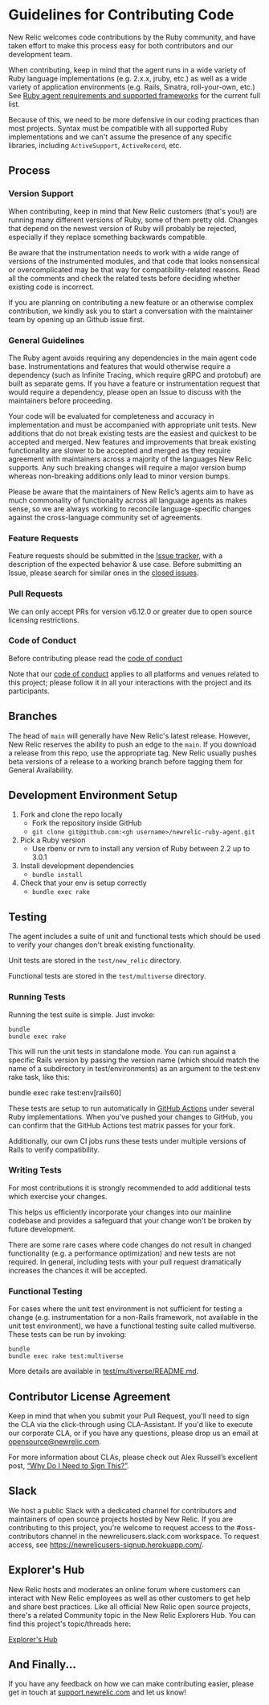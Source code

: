 # Guidelines for Contributing Code

New Relic welcomes code contributions by the Ruby community, and
have taken effort to make this process easy for both contributors and our
development team.

When contributing, keep in mind that the agent runs in a wide variety of Ruby
language implementations (e.g. 2.x.x, jruby, etc.) as well as a wide variety of
application environments (e.g. Rails, Sinatra, roll-your-own, etc.) See [Ruby agent requirements and supported frameworks](https://docs.newrelic.com/docs/agents/ruby-agent/getting-started/ruby-agent-requirements-supported-frameworks)
for the current full list.

Because of this, we need to be more defensive in our coding practices than most
projects. Syntax must be compatible with all supported Ruby implementations and
we can't assume the presence of any specific libraries, including `ActiveSupport`,
`ActiveRecord`, etc.

## Process

### Version Support

When contributing, keep in mind that New Relic customers (that's you!) are
running many different versions of Ruby, some of them pretty old. Changes that
depend on the newest version of Ruby will probably be rejected, especially if
they replace something backwards compatible.

Be aware that the instrumentation needs to work with a wide range of versions of
the instrumented modules, and that code that looks nonsensical or
overcomplicated may be that way for compatibility-related reasons. Read all the
comments and check the related tests before deciding whether existing code is
incorrect.

If you are planning on contributing a new feature or an otherwise complex
contribution, we kindly ask you to start a conversation with the maintainer team
by opening up an Github issue first.


### General Guidelines
The Ruby agent avoids requiring any dependencies in the main agent code base.
Instrumentations and features that would otherwise require a dependency (such as
Infinite Tracing, which require gRPC and protobuf) are built as separate gems.
If you have a feature or instrumentation request that would require a
dependency, please open an Issue to discuss with the maintainers before
proceeding.

Your code will be evaluated for completeness and accuracy in
implementation and must be accompanied with appropriate unit tests.  New
additions that do not break existing tests are the easiest and quickest to be
accepted and merged.  New features and improvements that break existing
functionality are slower to be accepted and merged as they require agreement
with maintainers across a majority of the languages New Relic supports.  Any
such breaking changes will require a major version bump whereas non-breaking
additions only lead to minor version bumps.

Please be aware that the maintainers of New Relic’s agents aim to have as much
commonality of functionality across all language agents as makes sense, so we are
always working to reconcile language-specific changes against the cross-language
community set of agreements.

### Feature Requests

Feature requests should be submitted in the [Issue tracker](../../issues), with
a description of the expected behavior & use case. Before submitting an Issue,
please search for similar ones in the [closed
issues](../../issues?q=is%3Aissue+is%3Aclosed).

### Pull Requests

We can only accept PRs for version v6.12.0 or greater due to open source
licensing restrictions.

### Code of Conduct

Before contributing please read the [code of conduct](https://github.com/newrelic/.github/blob/master/CODE_OF_CONDUCT.md)

Note that our [code of conduct](https://github.com/newrelic/.github/blob/master/CODE_OF_CONDUCT.md) applies to all platforms
and venues related to this project; please follow it in all your interactions
with the project and its participants.

## Branches

The head of `main` will generally have New Relic's latest release. However,
New Relic reserves the ability to push an edge to the `main`. If you download a
release from this repo, use the appropriate tag. New Relic usually pushes beta
versions of a release to a working branch before tagging them for General
Availability.

## Development Environment Setup

1. Fork and clone the repo locally
    - Fork the repository inside GitHub
    - `git clone git@github.com:<gh username>/newrelic-ruby-agent.git`
1. Pick a Ruby version
    - Use rbenv or rvm to install any version of Ruby between 2.2 up to 3.0.1
1. Install development dependencies
    - `bundle install`
1. Check that your env is setup correctly
    - `bundle exec rake`

## Testing

The agent includes a suite of unit and functional tests which should be used to
verify your changes don't break existing functionality.

Unit tests are stored in the `test/new_relic` directory.

Functional tests are stored in the `test/multiverse` directory.

### Running Tests

Running the test suite is simple.  Just invoke:

    bundle
    bundle exec rake

This will run the unit tests in standalone mode. You can run against a specific Rails version
by passing the version name (which should match the name of a subdirectory in test/environments)
as an argument to the test:env rake task, like this:

bundle exec rake test:env[rails60]

These tests are setup to run automatically in
[GitHub Actions](https://github.com/newrelic/newrelic-ruby-agent/actions) under several
Ruby implementations. When you've pushed your changes to GitHub, you can confirm that
the GitHub Actions test matrix passes for your fork.

Additionally, our own CI jobs runs these tests under multiple versions of Rails
to verify compatibility.

### Writing Tests

For most contributions it is strongly recommended to add additional tests which
exercise your changes.

This helps us efficiently incorporate your changes into our mainline codebase
and provides a safeguard that your change won't be broken by future development.

There are some rare cases where code changes do not result in changed
functionality (e.g. a performance optimization) and new tests are not required.
In general, including tests with your pull request dramatically increases the
chances it will be accepted.

### Functional Testing

For cases where the unit test environment is not sufficient for testing a
change (e.g. instrumentation for a non-Rails framework, not available in the
unit test environment), we have a functional testing suite called multiverse.
These tests can be run by invoking:

    bundle
    bundle exec rake test:multiverse

More details are available in
[test/multiverse/README.md](https://github.com/newrelic/newrelic-ruby-agent/blob/main/test/multiverse/README.md).

## Contributor License Agreement

Keep in mind that when you submit your Pull Request, you'll need to sign the CLA
via the click-through using CLA-Assistant. If you'd like to execute our
corporate CLA, or if you have any questions, please drop us an email at
opensource@newrelic.com.

For more information about CLAs, please check out Alex Russell’s excellent post,
[“Why Do I Need to Sign This?”](https://infrequently.org/2008/06/why-do-i-need-to-sign-this/).

## Slack

We host a public Slack with a dedicated channel for contributors and maintainers
of open source projects hosted by New Relic.  If you are contributing to this
project, you're welcome to request access to the #oss-contributors channel in
the newrelicusers.slack.com workspace.  To request access, see
https://newrelicusers-signup.herokuapp.com/.

## Explorer's Hub

New Relic hosts and moderates an online forum where customers can interact with
New Relic employees as well as other customers to get help and share best
practices. Like all official New Relic open source projects, there's a related
Community topic in the New Relic Explorers Hub. You can find this project's
topic/threads here:

[Explorer's Hub](https://discuss.newrelic.com/tags/rubyagent)

## And Finally...

If you have any feedback on how we can make contributing easier, please get in
touch at [support.newrelic.com](http://support.newrelic.com) and let us know!
